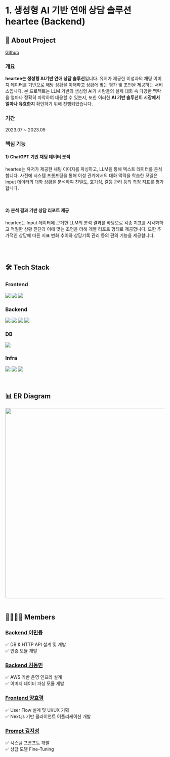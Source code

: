 # 1. 생성형 AI 기반 연애 상담 솔루션 heartee (Backend)

<!--
<p align="center"><img width="600" alt="logoImage4" src=""></p> -->

## 📄 About Project

[Github](https://github.com/Minyongggg/api-heartee)

### 개요

<strong>heartee는 생성형 AI기반 연애 상담 솔루션</strong>입니다. 유저가 제공한 이성과의 채팅 이미지 데이터를 기반으로 해당 상황을 이해하고 상황에 맞는 평가 및 조언을 제공하는 서비스입니다. 본 프로젝트는 LLM 기반의 생성형 AI가 사람들의 실제 대화 속 다양한 맥락을 얼마나 정확히 파악하여 대응할 수 있는지, 또한 이러한 <strong>AI 기반 솔루션이 시장에서 얼마나 유효한지</strong> 확인하기 위해 진행되었습니다.

### 기간

2023.07 ~ 2023.09

### 핵심 기능

#### 1) ChatGPT 기반 채팅 데이터 분석

heartee는 유저가 제공한 채팅 이미지를 파싱하고, LLM을 통해 텍스트 데이터를 분석합니다. 사전에 시스템 프롬프팅을 통해 이성 관계에서의 대화 맥락을 학습한 모델은 Input 데이터의 대화 상황을 분석하여 친밀도, 호기심, 갈등 관리 등의 측정 지표를 평가합니다.

<!-- <img width="369" alt="bb" src=""> -->

<br>

#### 2) 분석 결과 기반 상담 리포트 제공

heartee는 Input 데이터에 근거한 LLM의 분석 결과를 바탕으로 각종 지표를 시각화하고 적절한 상황 진단과 이에 맞는 조언을 더해 개별 리포트 형태로 제공합니다. 또한 추가적인 상담에 따른 지표 변화 추이와 상담기록 관리 등의 편의 기능을 제공합니다.

<!-- <img width="550" alt="bb" src=""> -->

<br>
<br>

## 🛠 Tech Stack

### Frontend

<p>
  <img src="https://img.shields.io/badge/Next.js-000000?style=for-the-badge&logo=next.js&logoColor=white">
  <img src="https://img.shields.io/badge/Recoil-007396?style=for-the-badge&logo=recoil&logoColor=white">
  <img src="https://img.shields.io/badge/Styled Components-C5599D?style=for-the-badge&logo=styledcomponents&logoColor=white">
</p>

### Backend

<p>

  <img src="https://img.shields.io/badge/JAVA-007396?style=for-the-badge&logo=java&logoColor=white">
  <img src="https://img.shields.io/badge/jpa-222222?style=for-the-badge&logo=db&logoColor=white">
  <img src="https://img.shields.io/badge/SpringBoot-6DB33F?style=for-the-badge&logo=SpringBoot&logoColor=white">
  <img src="https://img.shields.io/badge/Querydsl-0F70BC?style=for-the-badge&logo=querydsl&logoColor=white">
</p>

### DB

<p>
  <img src="https://img.shields.io/badge/Postgresql-26507A?style=for-the-badge&logo=Postgresql&logoColor=white">
</p>

### Infra

<p>
  <img src="https://img.shields.io/badge/Linux-202020?style=for-the-badge&logo=Linux&logoColor=white">
  <img src="https://img.shields.io/badge/AWS-232F3E?style=for-the-badge&logo=Amazon AWS&logoColor=white">
  <img src="https://img.shields.io/badge/Git-E03826?style=for-the-badge&logo=git&logoColor=white">
</p>

<br>

## 📊 ER Diagram

<img width="600" src="">

<br>
<br>

## 👩‍👩‍👧‍👦 Members

### [Backend 이민용](https://github.com/Minyongggg)

✅ DB & HTTP API 설계 및 개발
<br>
✅ 인증 모듈 개발
<br>

### [Backend 김동민](https://github.com/toto9602)

✅ AWS 기반 운영 인프라 설계
<br>
✅ 이미지 데이터 파싱 모듈 개발
<br>

### [Frontend 양효령](https://github.com/onCloud33)

✅ User Flow 설계 및 UI/UX 기획
<br>
✅ Next.js 기반 클라이언트 어플리케이션 개발
<br>

### [Prompt 김지성](https://github.com/Kim-Jiseong)

✅ 시스템 프롬프트 개발
<br>
✅ 상담 모델 Fine-Tuning
